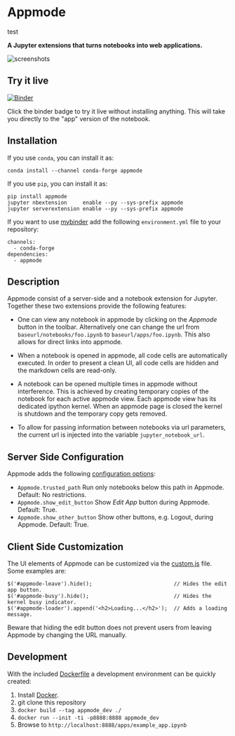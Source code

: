 # Appmode

test

**A Jupyter extensions that turns notebooks into web applications.**

![screenshots](./screenshots.png)

## Try it live

[![Binder](https://mybinder.org/badge.svg)](https://mybinder.org/v2/gh/oschuett/appmode/master?urlpath=%2Fapps%2Fexample_app.ipynb)

Click the binder badge to try it live without installing anything. This will take you directly to the "app" version of the notebook.


## Installation

If you use `conda`, you can install it as:
```
conda install --channel conda-forge appmode
```

If you use ``pip``, you can install it as:
```
pip install appmode
jupyter nbextension     enable --py --sys-prefix appmode
jupyter serverextension enable --py --sys-prefix appmode
```

If you want to use [mybinder](https://mybinder.org) add the following `environment.yml` file to your repository:
```
channels:
  - conda-forge
dependencies:
  - appmode
```

## Description

Appmode consist of a server-side and a notebook extension for Jupyter. Together these two extensions provide the following features:

- One can view any notebook in appmode by clicking on the *Appmode* button in the toolbar. Alternatively one can change the url from ``baseurl/notebooks/foo.ipynb`` to ``baseurl/apps/foo.ipynb``. This also allows for direct links into appmode.

- When a notebook is opened in appmode, all code cells are automatically executed. In order to present a clean UI, all code cells are hidden and the markdown cells are read-only.

- A notebook can be opened multiple times in appmode without interference. This is achieved by creating temporary copies of the notebook for each active appmode view. Each appmode view has its dedicated ipython kernel. When an appmode page is closed the kernel is shutdown and the temporary copy gets removed.

- To allow for passing information between notebooks via url parameters, the current url is injected into the variable ``jupyter_notebook_url``.

## Server Side Configuration

Appmode adds the following [configuration options](https://jupyter-notebook.readthedocs.io/en/stable/config.html):
- `Appmode.trusted_path` Run only notebooks below this path in Appmode. Default: No restrictions.
- `Appmode.show_edit_button` Show _Edit App_ button during Appmode. Default: True.
- `Appmode.show_other_button` Show other buttons, e.g. Logout, during Appmode. Default: True.

## Client Side Customization

The UI elements of Appmode can be customized via the [custom.js](http://jupyter-notebook.readthedocs.io/en/stable/examples/Notebook/JavaScript%20Notebook%20Extensions.html#custom.js) file. Some examples are:
```
$('#appmode-leave').hide();                          // Hides the edit app button.
$('#appmode-busy').hide();                           // Hides the kernel busy indicator.
$('#appmode-loader').append('<h2>Loading...</h2>');  // Adds a loading message.
```
Beware that hiding the edit button does not prevent users from leaving Appmode by changing the URL manually.

## Development

With the included [Dockerfile](./Dockerfile) a development environment can be quickly created:

1. Install [Docker](https://docs.docker.com/engine/installation/).
2. git clone this repository
3. `docker build --tag appmode_dev ./`
4. `docker run --init -ti -p8888:8888 appmode_dev`
5. Browse to `http://localhost:8888/apps/example_app.ipynb`
